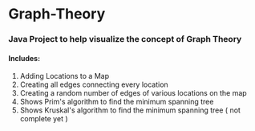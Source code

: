 # Graph-Theory

### Java Project to help visualize the concept of Graph Theory

#### Includes:

1. Adding Locations to a Map
2. Creating all edges connecting every location
3. Creating a random number of edges of various locations on the map
4. Shows Prim's algorithm to find the minimum spanning tree
5. Shows Kruskal's algorithm to find the minimum spanning tree ( not complete yet )

